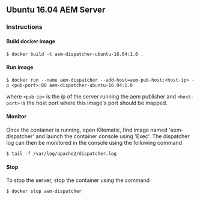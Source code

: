 ## Ubuntu 16.04 AEM Server

### Instructions

#### Build docker image

`$ docker build -t aem-dispatcher-ubuntu-16.04:1.0 .`

#### Run image
`$ docker run --name aem-dispatcher --add-host=aem-pub-host:<host-ip> -p <pub-port>:80 aem-dispatcher-ubuntu-16.04:1.0`

where `<pub-ip>` is the ip of the server running the aem publisher and `<host-port>` is the host port where this image's port
should be mapped.


#### Monitor
Once the container is running, open Kitematic, find image named 'aem-dispatcher' and launch the container console
using 'Exec'. The dispatcher log can then be monitored in the console using the following command

`$ tail -f /var/log/apache2/dispatcher.log`

#### Stop
To stop the server, stop the container using the command

`$ docker stop aem-dispatcher`